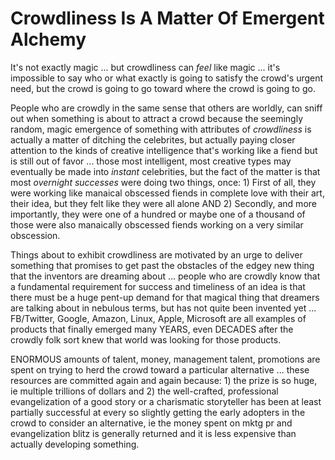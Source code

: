 # Crowdliness Is A Matter Of Emergent Alchemy

It's not exactly magic ... but crowdliness can *feel* like magic ... it's impossible to say who or what exactly is going to satisfy the crowd's urgent need, but the crowd is going to go toward where the crowd is going to go.

People who are crowdly in the same sense that others are worldly, can sniff out when something is about to attract a crowd because the seemingly random, magic emergence of something with attributes of *crowdliness* is actually a matter of ditching the celebrites, but actually paying closer attention to the kinds of creative intelligence that's working like a fiend but is still out of favor ... those most intelligent, most creative types may eventually be made into *instant* celebrities, but the fact of the matter is that most *overnight successes* were doing two things, once: 1) First of all, they were working like manaical obscessed fiends in complete love with their art, their idea, but they felt like they were all alone AND 2) Secondly, and more importantly, they were one of a hundred or maybe one of a thousand of those were also manaically obscessed fiends working on a very similar obscession.

Things about to exhibit crowdliness are motivated by an urge to deliver something that promises to get past the obstacles of the edgey new thing that the inventors are dreaming about ... people who are crowdly know that a fundamental requirement for success and timeliness of an idea is that there must be a huge pent-up demand for that magical thing that dreamers are talking about in nebulous terms, but has not quite been invented yet ... FB/Twitter, Google, Amazon, Linux, Apple, Microsoft are all examples of products that finally emerged many YEARS, even DECADES after the crowdly folk sort knew that world was looking for those products.

ENORMOUS amounts of talent, money, management talent, promotions are spent on trying to herd the crowd toward a particular alternative ... these resources are committed again and again because: 1) the prize is so huge, ie multiple trillions of dollars and 2) the well-crafted, professional evangelization of a good story or a charismatic storyteller has been at least partially successful at every so slightly getting the early adopters in the crowd to consider an alternative, ie the money spent on mktg pr and evangelization blitz is generally returned and it is less expensive than actually developing something.   

